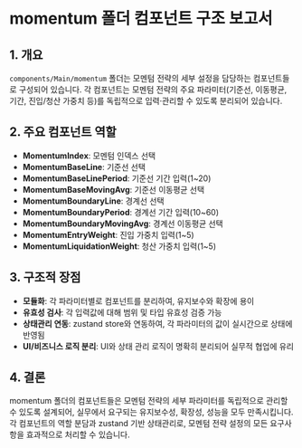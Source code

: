 # momentum 폴더 컴포넌트 구조 보고서

## 1. 개요

`components/Main/momentum` 폴더는 모멘텀 전략의 세부 설정을 담당하는 컴포넌트들로 구성되어 있습니다. 각 컴포넌트는 모멘텀 전략의 주요 파라미터(기준선, 이동평균, 기간, 진입/청산 가중치 등)를 독립적으로 입력·관리할 수 있도록 분리되어 있습니다.

## 2. 주요 컴포넌트 역할

- **MomentumIndex**: 모멘텀 인덱스 선택
- **MomentumBaseLine**: 기준선 선택
- **MomentumBaseLinePeriod**: 기준선 기간 입력(1~20)
- **MomentumBaseMovingAvg**: 기준선 이동평균 선택
- **MomentumBoundaryLine**: 경계선 선택
- **MomentumBoundaryPeriod**: 경계선 기간 입력(10~60)
- **MomentumBoundaryMovingAvg**: 경계선 이동평균 선택
- **MomentumEntryWeight**: 진입 가중치 입력(1~5)
- **MomentumLiquidationWeight**: 청산 가중치 입력(1~5)

## 3. 구조적 장점

- **모듈화**: 각 파라미터별로 컴포넌트를 분리하여, 유지보수와 확장에 용이
- **유효성 검사**: 각 입력값에 대해 범위 및 타입 유효성 검증 가능
- **상태관리 연동**: zustand store와 연동하여, 각 파라미터의 값이 실시간으로 상태에 반영됨
- **UI/비즈니스 로직 분리**: UI와 상태 관리 로직이 명확히 분리되어 실무적 협업에 유리

## 4. 결론

momentum 폴더의 컴포넌트들은 모멘텀 전략의 세부 파라미터를 독립적으로 관리할 수 있도록 설계되어, 실무에서 요구되는 유지보수성, 확장성, 성능을 모두 만족시킵니다. 각 컴포넌트의 역할 분담과 zustand 기반 상태관리로, 모멘텀 전략 설정의 모든 요구사항을 효과적으로 처리할 수 있습니다.
